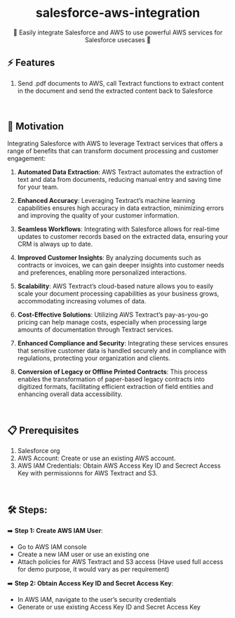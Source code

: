 <h1 align="center">salesforce-aws-integration </h1>
<div align="center">
🌟 Easily integrate Salesforce and AWS to use powerful AWS services for Salesforce usecases 🌟
</div>

## ⚡ Features

1. Send .pdf documents to AWS, call Textract functions to extract content in the document and send the extracted content back to Salesforce 
<br/>

## 🌻 Motivation

Integrating Salesforce with AWS to leverage Textract services that offers a range of benefits that can transform document processing and customer engagement:

1. **Automated Data Extraction**: AWS Textract automates the extraction of text and data from documents, reducing manual entry and saving time for your team.

2. **Enhanced Accuracy**: Leveraging Textract’s machine learning capabilities ensures high accuracy in data extraction, minimizing errors and improving the quality of your customer information.

3. **Seamless Workflows**: Integrating with Salesforce allows for real-time updates to customer records based on the extracted data, ensuring your CRM is always up to date.

4. **Improved Customer Insights**: By analyzing documents such as contracts or invoices, we can gain deeper insights into customer needs and preferences, enabling more personalized interactions.

5. **Scalability**: AWS Textract’s cloud-based nature allows you to easily scale your document processing capabilities as your business grows, accommodating increasing volumes of data.

6. **Cost-Effective Solutions**: Utilizing AWS Textract’s pay-as-you-go pricing can help manage costs, especially when processing large amounts of documentation through Textract services.

7. **Enhanced Compliance and Security**: Integrating these services ensures that sensitive customer data is handled securely and in compliance with regulations, protecting your organization and clients.

8. **Conversion of Legacy or Offline Printed Contracts**: This process enables the transformation of paper-based legacy contracts into digitized formats, facilitating efficient extraction of field entities and enhancing overall data accessibility.
<br/>

## 📋 Prerequisites

1. Salesforce org
2. AWS Account: Create or use an existing AWS account.
3. AWS IAM Credentials: Obtain AWS Access Key ID and Secrect Access Key with permissionns for AWS Textract and S3.
<br/>

## 🛠️ Steps:

➡️ **Step 1: Create AWS IAM User**:  
  - Go to AWS IAM console  
  - Create a new IAM user or use an existing one  
  - Attach policies for AWS Textract and S3 access (Have used full access for demo purpose, it would vary as per requirement)  

➡️ **Step 2:  Obtain Access Key ID and Secret Access Key**:  
  - In AWS IAM, navigate to the user’s security credentials  
  - Generate or use existing Access Key ID and Secret Access Key  
